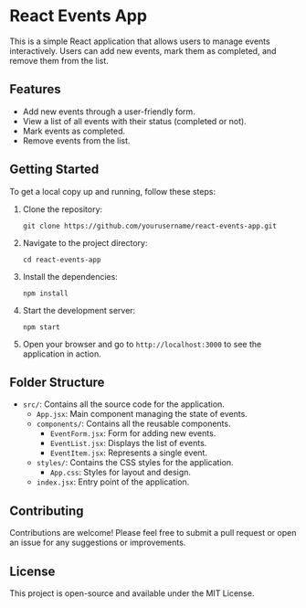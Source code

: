 # React Events App

This is a simple React application that allows users to manage events interactively. Users can add new events, mark them as completed, and remove them from the list.

## Features

- Add new events through a user-friendly form.
- View a list of all events with their status (completed or not).
- Mark events as completed.
- Remove events from the list.

## Getting Started

To get a local copy up and running, follow these steps:

1. Clone the repository:
   ```
   git clone https://github.com/yourusername/react-events-app.git
   ```

2. Navigate to the project directory:
   ```
   cd react-events-app
   ```

3. Install the dependencies:
   ```
   npm install
   ```

4. Start the development server:
   ```
   npm start
   ```

5. Open your browser and go to `http://localhost:3000` to see the application in action.

## Folder Structure

- `src/`: Contains all the source code for the application.
  - `App.jsx`: Main component managing the state of events.
  - `components/`: Contains all the reusable components.
    - `EventForm.jsx`: Form for adding new events.
    - `EventList.jsx`: Displays the list of events.
    - `EventItem.jsx`: Represents a single event.
  - `styles/`: Contains the CSS styles for the application.
    - `App.css`: Styles for layout and design.
  - `index.jsx`: Entry point of the application.

## Contributing

Contributions are welcome! Please feel free to submit a pull request or open an issue for any suggestions or improvements.

## License

This project is open-source and available under the MIT License.
